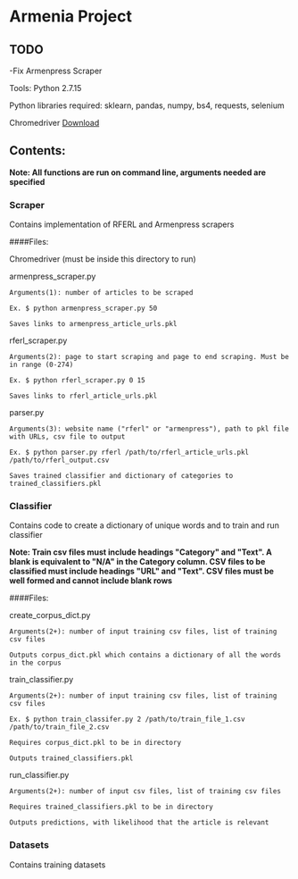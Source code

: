 # Armenia Project

## TODO 

-Fix Armenpress Scraper

Tools:
Python 2.7.15

Python libraries required: sklearn, pandas, numpy, bs4, requests, selenium

Chromedriver [Download](http://chromedriver.chromium.org/)


## Contents: 

**Note: All functions are run on command line, arguments needed are specified**


### Scraper

Contains implementation of RFERL and Armenpress scrapers

####Files:

Chromedriver (must be inside this directory to run)

armenpress_scraper.py
	
	Arguments(1): number of articles to be scraped 
	
	Ex. $ python armenpress_scraper.py 50
	
	Saves links to armenpress_article_urls.pkl


rferl_scraper.py 
	
	Arguments(2): page to start scraping and page to end scraping. Must be in range (0-274)
	
	Ex. $ python rferl_scraper.py 0 15
	
	Saves links to rferl_article_urls.pkl


parser.py

	Arguments(3): website name ("rferl" or "armenpress"), path to pkl file with URLs, csv file to output 

	Ex. $ python parser.py rferl /path/to/rferl_article_urls.pkl /path/to/rferl_output.csv

	Saves trained classifier and dictionary of categories to trained_classifiers.pkl


### Classifier

Contains code to create a dictionary of unique words and to train and run classifier

**Note: Train csv files must include headings "Category" and "Text". A blank is equivalent to "N/A" in the Category column. 
CSV files to be classified must include headings "URL" and "Text".
CSV files must be well formed and cannot include blank rows**

####Files:

create_corpus_dict.py
	
	Arguments(2+): number of input training csv files, list of training csv files

	Outputs corpus_dict.pkl which contains a dictionary of all the words in the corpus	

train_classifier.py

	Arguments(2+): number of input training csv files, list of training csv files

	Ex. $ python train_classifer.py 2 /path/to/train_file_1.csv /path/to/train_file_2.csv

	Requires corpus_dict.pkl to be in directory

	Outputs trained_classifiers.pkl

run_classifier.py

	Arguments(2+): number of input csv files, list of training csv files

	Requires trained_classifiers.pkl to be in directory

	Outputs predictions, with likelihood that the article is relevant


### Datasets

Contains training datasets






